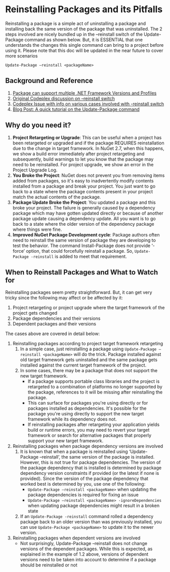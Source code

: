 # Reinstalling Packages and its Pitfalls

Reinstalling a package is a simple act of uninstalling a package and installing back the same version of the package that was uninstalled. The 2 steps involved are nicely bundled up in the –reinstall switch of the Update-Package command as shown below. But, it is ESSENTIAL that one understands the changes this single command can bring to a project before using it. Please note that this doc will be updated in the near future to cover more scenarios

	Update-Package –reinstall <packageName>

## Background and Reference

1.	[Package can support multiple .NET Framework Versions and Profiles](../Docs/Creating-Packages/Creating-and-Publishing-a-Package#Supporting_Multiple_.NET_Framework_Versions_and_Profiles)
2.	[Original Codeplex discussion on –reinstall switch](https://nuget.codeplex.com/discussions/256212)
3.	[Codeplex Issue with info on various cases involved with -reinstall switch](http://nuget.codeplex.com/workitem/1779)
4.	[Blog Post: A quick tutorial on the Update-Package command](http://blog.nuget.org/20121231/a-quick-tutorial-on-update-package-command.html)

## Why do you need it?

1. **Project Retargeting or Upgrade**: This can be useful when a project has been retargeted or upgraded and if the package REQUIRES reinstallation due to the change in target framework. In NuGet 2.7, when this happens, we show a build error immediately after project retargeting and subsequently, build warnings to let you know that the package may need to be reinstalled. For project upgrade, we show an error in the Project Upgrade Log.
1. **You Broke the Project**: NuGet does not prevent you from removing items added from packages, so it's easy to inadvertently modify contents installed from a package and break your project. You just want to go back to a state where the package contents present in your project match the actual contents of the package.
1. **Package Update Broke the Project**: You updated a package and this broke your project. The failure is generally caused by a dependency package which may have gotten updated directly or because of another package update causing a dependency update. All you want is to go back to a state where the older version of the dependency package where things were fine.
1. **Improved NuGet Package Development cycle**: Package authors often need to reinstall the same version of package they are developing to test the behavior. The command Install-Package does not provide ‘-force’ option, that could forcefully reinstall a package. So, `Update-Package -reinstall` is added to meet that requirement.

## When to Reinstall Packages and What to Watch for

Reinstalling packages seem pretty straightforward. But, it can get very tricky since the following may affect or be affected by it:

1. Project retargeting or project upgrade where the target framework of the project gets changed
2. Package dependencies and their versions
3. Dependent packages and their versions

The cases above are covered in detail below:

1. Reinstalling packages according to project target framework retargeting
	1. In a simple case, just reinstalling a package using `Update-Package –reinstall <packageName>` will do the trick. Package installed against old target framework gets uninstalled and the same package gets installed against the current target framework of the project.
	1. In some cases, there may be a package that does not support the new target framework.
		- If a package supports portable class libraries and the project is retargeted to a combination of platforms no longer supported by the package, references to it will be missing after reinstalling the package. 
		- This can surface for packages you're using directly or for packages installed as dependencies. It's possible for the package you're using directly to support the new target framework while its dependency does not.
		- If reinstalling packages after retargeting your application yields build or runtime errors, you may need to revert your target framework or search for alternative packages that properly support your new target framework.
1. Reinstalling packages when package dependency versions are involved
	1. It is known that when a package is reinstalled using ‘Update-Package –reinstall’, the same version of the package is installed. However, this is not true for package dependencies. The version of the package dependency that is installed is determined by package dependency version constraints if provided (or the latest if none is provided). Since the version of the package dependency that worked best is determined by you, use one of the following:
		- `Update-Package –reinstall <packageName>` when updating the package dependencies is required for fixing an issue
		- `Update-Package –reinstall <packageName> -ignoreDependencies` when updating package dependencies might result in a broken state
	1. If an `Update-Package -reinstall` command rolled a dependency package back to an older version than was previously installed, you can use `Update-Package <packageName>` to update it to the newer version.
1. Reinstalling packages when dependent versions are involved
	- Not surprisingly, Update-Package –reinstall does not change versions of the dependent packages. While this is expected, as explained in the example of 1.2 above, versions of dependent versions need to be taken into account to determine if a package should be reinstalled or not
